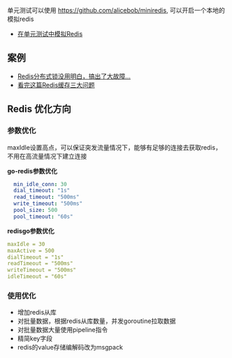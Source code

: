 
单元测试可以使用 https://github.com/alicebob/miniredis, 可以开启一个本地的模拟redis

- [在单元测试中模拟Redis](https://medium.com/@elliotchance/mocking-redis-in-unit-tests-in-go-28aff285b98)

## 案例

- [Redis分布式锁没用明白，搞出了大故障…](https://mp.weixin.qq.com/s/BO-gly5iGLVmuG5B_FIpoQ)
- [看完这篇Redis缓存三大问题](https://mp.weixin.qq.com/s/HjzwefprYSGraU1aJcJ25g)

## Redis 优化方向

### 参数优化

maxIdle设置高点，可以保证突发流量情况下，能够有足够的连接去获取redis，不用在高流量情况下建立连接

**go-redis参数优化**

```yaml
  min_idle_conn: 30               
  dial_timeout: "1s"
  read_timeout: "500ms"
  write_timeout: "500ms"
  pool_size: 500
  pool_timeout: "60s"
```

**redisgo参数优化**

```yaml
maxIdle = 30
maxActive = 500
dialTimeout = "1s"
readTimeout = "500ms"
writeTimeout = "500ms"
idleTimeout = "60s"
```

### 使用优化

- 增加redis从库
- 对批量数据，根据redis从库数量，并发goroutine拉取数据
- 对批量数据大量使用pipeline指令
- 精简key字段
- redis的value存储编解码改为msgpack